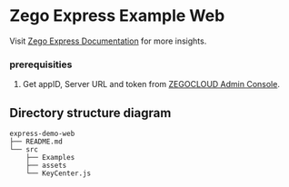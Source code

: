# Zego Express Example Web

Visit [Zego Express Documentation](https://docs.zegocloud.com/article/9017) for more insights.

### prerequisities

1. Get appID, Server URL and token from [ZEGOCLOUD Admin Console](https://console.zegocloud.com/).


## Directory structure diagram


```tree
express-demo-web
├── README.md
└── src
    ├── Examples
    ├── assets
    └── KeyCenter.js

```
